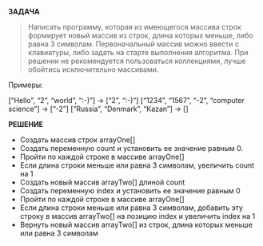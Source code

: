 **ЗАДАЧА**
>Написать программу, которая из имеющегося массива строк формирует новый массив из строк, длина которых меньше, либо равна 3 символам. Первоначальный массив можно ввести с клавиатуры, либо задать на старте выполнения алгоритма. При решении не рекомендуется пользоваться коллекциями, лучше обойтись исключительно массивами.

Примеры:

[“Hello”, “2”, “world”, “:-)”] → [“2”, “:-)”] [“1234”, “1567”, “-2”, “computer science”] → [“-2”] [“Russia”, “Denmark”, “Kazan”] → []

**РЕШЕНИЕ**
 - Создать массив строк arrayOne[]
 - Создать переменную count и установить ее значение равным 0.
 - Пройти по каждой строке в массиве arrayOne[]
 - Если длина строки меньше или равна 3 символам, увеличить count на 1
 - Создать новый массив arrayTwo[] длиной count
 - Создать переменную index и установить ее значение равным 0
 - Пройти по каждой строке в массиве arrayOne[]
 - Если длина строки меньше или равна 3 символам, добавить эту строку в массив arrayTwo[] на позицию index и увеличить index на 1
 - Вернуть новый массив arrayTwo[] из строк, длина которых меньше или равна 3 символам
